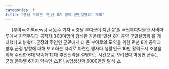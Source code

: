 ```yaml
---
categories: f
title: "충남 부여군 ‘민선 8기 공약 군민설명회’ 개최"
---
```

&nbsp;&nbsp;&nbsp;&nbsp; [부여=e지역news] 서동수 기자 = 충남 부여군이 지난 21일 국립부여박물관 사비마루에서 지역주민과 공직자 300여명이 참석한 가운데 ‘민선 8기 공약 군민설명회’를 개최했다고 밝혔다.군정의 주인인 군민에게 더 큰 부여로의 도약을 위한 민선 8기 공약과 향후 군정 방향에 대해 보고하는 자리로 마련한 행사다.생활인구 10만 활력도시 조성을 위해 수립한 6대 약속과 12대 추진전략을 설명하는 시간으로 꾸려졌다.박정현 군수는 군정 분야별 6가지 약속인 △1인 농업생산액 6000만원 달성 △